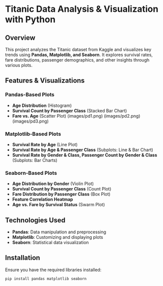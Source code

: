# Titanic Data Analysis & Visualization with Python  

## Overview  
This project analyzes the Titanic dataset from Kaggle and visualizes key trends using **Pandas, Matplotlib, and Seaborn**. It explores survival rates, fare distributions, passenger demographics, and other insights through various plots.  

## Features & Visualizations  

### **Pandas-Based Plots**  
- **Age Distribution** (Histogram)  
- **Survival Count by Passenger Class** (Stacked Bar Chart)  
- **Fare vs. Age** (Scatter Plot)
(images/pd1.png)
(images/pd2.png)
(images/pd3.png)  

### **Matplotlib-Based Plots**  
- **Survival Rate by Age** (Line Plot)  
- **Survival Rate by Age & Passenger Class** (Subplots: Line & Bar Chart)  
- **Survival Rate by Gender & Class, Passenger Count by Gender & Class** (Subplots: Bar Charts)  

### **Seaborn-Based Plots**  
- **Age Distribution by Gender** (Violin Plot)  
- **Survival Count by Passenger Class** (Count Plot)  
- **Fare Distribution by Passenger Class** (Box Plot)  
- **Feature Correlation Heatmap**  
- **Age vs. Fare by Survival Status** (Swarm Plot)  

## Technologies Used  
- **Pandas**: Data manipulation and preprocessing  
- **Matplotlib**: Customizing and displaying plots  
- **Seaborn**: Statistical data visualization  

## Installation  
Ensure you have the required libraries installed:  

```bash
pip install pandas matplotlib seaborn
